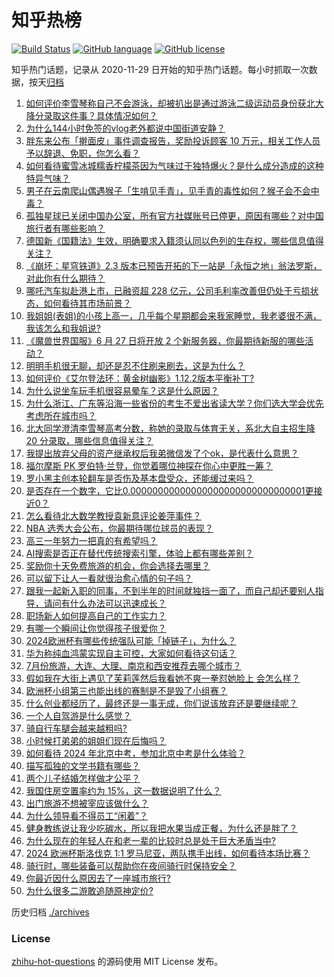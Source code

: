 # 知乎热榜
[![Build Status](https://github.com/ToWeLong/zhihu-hot-questions/workflows/CI/badge.svg)](https://github.com/ToWeLong/zhihu-hot-questions/actions)
[![GitHub language](https://img.shields.io/badge/language-golang-orange.svg)](https://golang.org/)
[![GitHub license](https://img.shields.io/github/license/ToWeLong/zhihu-hot-questions)](https://github.com/ToWeLong/zhihu-hot-questions/blob/main/LICENSE)

知乎热门话题，记录从 2020-11-29 日开始的知乎热门话题。每小时抓取一次数据，按天[归档](./archives)

<!-- BEGIN -->

1. [如何评价李雪琴称自己不会游泳，却被扒出是通过游泳二级运动员身份获北大降分录取这件事？具体情况如何？](https://www.zhihu.com/question/660011842)
1. [为什么144小时免签的vlog老外都说中国街道安静？](https://www.zhihu.com/question/659845050)
1. [胖东来公布「擀面皮」事件调查报告，奖励投诉顾客 10 万元，相关工作人员予以辞退、免职，你怎么看？](https://www.zhihu.com/question/660048821)
1. [如何看待蜜雪冰城糯香柠檬茶因为气味过于独特爆火？是什么成分造成的这种特异气味？](https://www.zhihu.com/question/659617405)
1. [男子在云南爬山偶遇猴子「生啃见手青」，见手青的毒性如何？猴子会不会中毒？](https://www.zhihu.com/question/659837056)
1. [孤独星球已关闭中国办公室，所有官方社媒账号已停更，原因有哪些？对中国旅行者有哪些影响？](https://www.zhihu.com/question/660007190)
1. [德国新《国籍法》生效，明确要求入籍须认同以色列的生存权，哪些信息值得关注？](https://www.zhihu.com/question/660071663)
1. [《崩坏：星穹铁道》2.3 版本已预告开拓的下一站是「永恒之地」翁法罗斯，对此你有什么期待？](https://www.zhihu.com/question/659884406)
1. [哪吒汽车拟赴港上市，已融资超 228 亿元，公司毛利率改善但仍处于亏损状态，如何看待其市场前景？](https://www.zhihu.com/question/660050163)
1. [我姐姐(表姐)的小孩上高一，几乎每个星期都会来我家睡觉，我老婆很不满，我该怎么和我姐说?](https://www.zhihu.com/question/659617349)
1. [《魔兽世界国服》6 月 27 日将开放 2 个新服务器，你最期待新服的哪些活动？](https://www.zhihu.com/question/659837824)
1. [明明手机很无聊，却还是忍不住刷来刷去，这是为什么？](https://www.zhihu.com/question/53362344)
1. [如何评价《艾尔登法环：黄金树幽影》1.12.2版本平衡补丁?](https://www.zhihu.com/question/660000877)
1. [为什么说坐车玩手机很容易晕车？这是什么原因？](https://www.zhihu.com/question/659653043)
1. [为什么浙江、广东等沿海一些省份的考生不爱出省读大学？你们选大学会优先考虑所在城市吗？](https://www.zhihu.com/question/660051188)
1. [北大同学澄清李雪琴高考分数，称她的录取与体育无关，系北大自主招生降 20 分录取，哪些信息值得关注？](https://www.zhihu.com/question/660052759)
1. [我提出放弃父母的资产继承权后我弟微信发了个ok，是代表什么意思？](https://www.zhihu.com/question/659353875)
1. [福尔摩斯 PK 罗伯特·兰登，你觉着哪位神探在你心中更胜一筹？](https://www.zhihu.com/question/659968411)
1. [罗小黑主创本轮翻车是否伤及基本盘受众，还能缓过来吗？](https://www.zhihu.com/question/660001699)
1. [是否存在一个数字，它比0.00000000000000000000000000000001更接近0？](https://www.zhihu.com/question/655615086)
1. [怎么看待北大数学教授袁新意评论姜萍事件？](https://www.zhihu.com/question/660057641)
1. [NBA 选秀大会公布，你最期待哪位球员的表现？](https://www.zhihu.com/question/660054451)
1. [高三一年努力一把真的有希望吗？](https://www.zhihu.com/question/660019693)
1. [AI搜索是否正在替代传统搜索引擎，体验上都有哪些差别？](https://www.zhihu.com/question/660068650)
1. [奖励你十天免费旅游的机会，你会选择去哪里？](https://www.zhihu.com/question/659624750)
1. [可以留下让人一看就很治愈心情的句子吗？](https://www.zhihu.com/question/659959011)
1. [跟我一起新入职的同事，不到半年的时间就独挡一面了，而自己却还要别人指导，请问有什么办法可以迅速成长？](https://www.zhihu.com/question/658821674)
1. [职场新人如何提高自己的工作实力？](https://www.zhihu.com/question/659920735)
1. [有哪一个瞬间让你觉得孩子很爱你？](https://www.zhihu.com/question/659246920)
1. [2024欧洲杯有哪些传统强队可能「掉链子」，为什么？](https://www.zhihu.com/question/658746022)
1. [华为称纯血鸿蒙实现自主可控，大家如何看待这句话？](https://www.zhihu.com/question/659690226)
1. [7月份旅游，大连、大理、南京和西安推荐去哪个城市？](https://www.zhihu.com/question/659324633)
1. [假如我在大街上遇见了芙莉莲然后我看她不爽一拳怼她脸上 会怎么样？](https://www.zhihu.com/question/659084147)
1. [欧洲杯小组第三也能出线的赛制是不是毁了小组赛？](https://www.zhihu.com/question/659570828)
1. [什么创业都经历了，最终还是一事无成，你们说该放弃还是要继续呢？](https://www.zhihu.com/question/658785697)
1. [一个人自驾游是什么感觉？](https://www.zhihu.com/question/658668760)
1. [骑自行车腿会越来越粗吗?](https://www.zhihu.com/question/533395348)
1. [小时候打弟弟的姐姐们现在后悔吗？](https://www.zhihu.com/question/287238297)
1. [如何看待 2024 年北京中考，参加北京中考是什么体验？](https://www.zhihu.com/question/602245477)
1. [描写孤独的文学书籍有哪些？](https://www.zhihu.com/question/660019728)
1. [两个儿子结婚怎样做才公平？](https://www.zhihu.com/question/659950959)
1. [我国住房空置率约为 15%，这一数据说明了什么？](https://www.zhihu.com/question/656126227)
1. [出门旅游不想被宰应该做什么？](https://www.zhihu.com/question/659552109)
1. [为什么领导看不得员工“闲着”？](https://www.zhihu.com/question/659328175)
1. [健身教练说让我少吃碳水，所以我把水果当成正餐，为什么还是胖了？](https://www.zhihu.com/question/658365553)
1. [为什么现在的年轻人在和老一辈的比较时总是处于巨大矛盾当中?](https://www.zhihu.com/question/463103515)
1. [2024 欧洲杯斯洛伐克 1:1 罗马尼亚，两队携手出线，如何看待本场比赛？](https://www.zhihu.com/question/659955645)
1. [骑行时，哪些装备可以帮助你在夜间骑行时保持安全？](https://www.zhihu.com/question/656770221)
1. [你最近因什么原因去了一座城市旅行?](https://www.zhihu.com/question/658890926)
1. [为什么很多二游敢追随原神定价?](https://www.zhihu.com/question/660022574)

<!-- END -->

历史归档 [./archives](./archives)


### License
[zhihu-hot-questions](https://github.com/towelong/zhihu-hot-questions) 的源码使用 MIT License 发布。